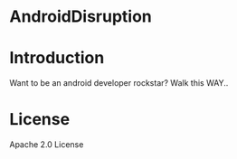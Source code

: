 AndroidDisruption
=================

# Introduction

Want to be an android developer rockstar? Walk this WAY..


# License

Apache 2.0 License



